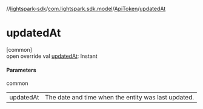//[lightspark-sdk](../../../index.md)/[com.lightspark.sdk.model](../index.md)/[ApiToken](index.md)/[updatedAt](updated-at.md)

# updatedAt

[common]\
open override val [updatedAt](updated-at.md): Instant

#### Parameters

common

| | |
|---|---|
| updatedAt | The date and time when the entity was last updated. |
